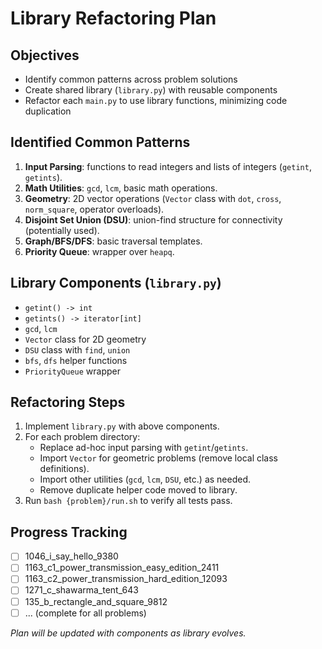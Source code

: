 # Library Refactoring Plan

## Objectives
- Identify common patterns across problem solutions
- Create shared library (`library.py`) with reusable components
- Refactor each `main.py` to use library functions, minimizing code duplication

## Identified Common Patterns
1. **Input Parsing**: functions to read integers and lists of integers (`getint`, `getints`).
2. **Math Utilities**: `gcd`, `lcm`, basic math operations.
3. **Geometry**: 2D vector operations (`Vector` class with `dot`, `cross`, `norm_square`, operator overloads).
4. **Disjoint Set Union (DSU)**: union-find structure for connectivity (potentially used).
5. **Graph/BFS/DFS**: basic traversal templates.
6. **Priority Queue**: wrapper over `heapq`.

## Library Components (`library.py`)
- `getint() -> int`
- `getints() -> iterator[int]`
- `gcd`, `lcm`
- `Vector` class for 2D geometry
- `DSU` class with `find`, `union`
- `bfs`, `dfs` helper functions
- `PriorityQueue` wrapper

## Refactoring Steps
1. Implement `library.py` with above components.
2. For each problem directory:
   - Replace ad-hoc input parsing with `getint`/`getints`.
   - Import `Vector` for geometric problems (remove local class definitions).
   - Import other utilities (`gcd`, `lcm`, `DSU`, etc.) as needed.
   - Remove duplicate helper code moved to library.
3. Run `bash {problem}/run.sh` to verify all tests pass.

## Progress Tracking
- [ ] 1046_i_say_hello_9380
- [ ] 1163_c1_power_transmission_easy_edition_2411
- [ ] 1163_c2_power_transmission_hard_edition_12093
- [ ] 1271_c_shawarma_tent_643
- [ ] 135_b_rectangle_and_square_9812
- [ ] ... (complete for all problems)

_Plan will be updated with components as library evolves._
